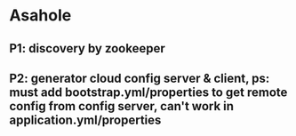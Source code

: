 # Asahole

## P1: discovery by zookeeper
## P2: generator cloud config server & client, ps: must add bootstrap.yml/properties to get remote config from config server, can't work in application.yml/properties